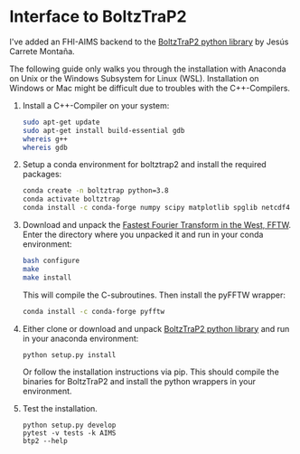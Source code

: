 # Interface to BoltzTraP2

I've added an FHI-AIMS backend to the [BoltzTraP2 python library](https://gitlab.com/sousaw/BoltzTraP2) by Jesús Carrete Montaña.

The following guide only walks you through the installation with Anaconda on Unix or the Windows Subsystem for Linux (WSL). Installation on Windows or Mac might be difficult due to troubles with the C++-Compilers.

1. Install a C++-Compiler on your system:
    ```bash
    sudo apt-get update
    sudo apt-get install build-essential gdb
    whereis g++
    whereis gdb
    ```

2. Setup a conda environment for boltztrap2 and install the required packages:
    ```bash
    conda create -n boltztrap python=3.8
    conda activate boltztrap
    conda install -c conda-forge numpy scipy matplotlib spglib netcdf4 ase make cmake pytest
    ```

3. Download and unpack the [Fastest Fourier Transform in the West, FFTW](http://www.fftw.org/#documentation).
    Enter the directory where you unpacked it and run in your conda environment:
    ```bash
    bash configure
    make
    make install
    ```
    This will compile the C-subroutines. Then install the pyFFTW wrapper:
    ```bash
    conda install -c conda-forge pyfftw
    ```

4. Either clone or download and unpack [BoltzTraP2 python library](https://gitlab.com/sousaw/BoltzTraP2) and run in your anaconda environment:
    ```
    python setup.py install
    ```
    Or follow the installation instructions via pip.
    This should compile the binaries for BoltzTraP2 and install the python wrappers in your environment.


5. Test the installation.
    ```
    python setup.py develop
    pytest -v tests -k AIMS
    btp2 --help
    ```
